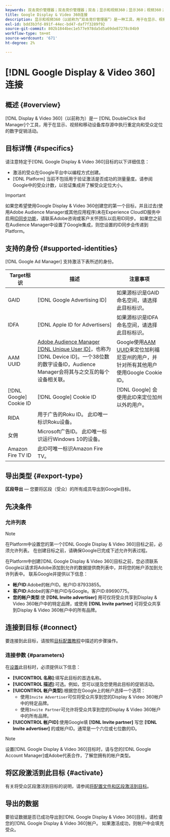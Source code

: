 ```yaml
---
keywords: 双击竞价管理器；双击竞价管理器；双击；显示和视频360；显示360；视频360；视频360；显示360；显示360；显示360；显示360；显示
title: Google Display & Video 360连接
description: 显示和视频360（以前称为“双击竞价管理器”）是一种工具，用于在显示、视频和移动设备库存源中执行重定位和受众定位的数字促销活动。
exl-id: bdd3b3fd-891f-44ec-bd47-daf7f3289f92
source-git-commit: 802b1844bec1e577e978da5d5a69de87278c04b9
workflow-type: tm+mt
source-wordcount: '671'
ht-degree: 2%

---
```


# [!DNL Google Display & Video 360] 连接

## 概述 {#overview}

[!DNL Display & Video 360]（以前称为）是一 [!DNL DoubleClick Bid Manager]个工具，用于在显示、视频和移动设备库存源中执行重定向和受众定位的数字促销活动。

## 目标详情 {#specifics}

请注意特定于[!DNL Google Display & Video 360]目标的以下详细信息：

* 激活的受众在Google平台中以编程方式创建。
* [!DNL Platform] 当前不包括用于验证激活是否成功的测量量度。请参阅Google中的受众计数，以验证集成并了解受众定位大小。

>[!IMPORTANT]
>
>如果您希望使用Google Display &amp; Video 360创建您的第一个目标，并且过去(使用Adobe Audience Manager或其他应用程序)未在Experience CloudID服务中启用[ID同步功能](https://experienceleague.adobe.com/docs/id-service/using/id-service-api/methods/idsync.html)，请联系Adobe咨询或客户关怀团队以启用ID同步。 如果您之前在Audience Manager中设置了Google集成，则您设置的ID同步会传递到Platform。

## 支持的身份 {#supported-identities}

[!DNL Google Ad Manager] 支持激活下表所述的身份。

| Target标识 | 描述 | 注意事项 |
|---|---|---|
| GAID | [!DNL Google Advertising ID] | 如果源标识是GAID命名空间，请选择此目标标识。 |
| IDFA | [!DNL Apple ID for Advertisers] | 如果源标识是IDFA命名空间，请选择此目标标识。 |
| AAM UUID | [Adobe Audience Manager [!DNL Unique User ID]](https://experienceleague.adobe.com/docs/audience-manager/user-guide/reference/ids-in-aam.html)，也称为 [!DNL Device ID]。一个38位数的数字设备ID，Audience Manager会将其与之交互的每个设备相关联。 | Google使用[AAM UUID](https://experienceleague.adobe.com/docs/audience-manager/user-guide/reference/ids-in-aam.html?lang=en)来定位加利福尼亚州的用户，并针对所有其他用户使用Google Cookie ID。 |
| [!DNL Google] Cookie ID | [!DNL Google] Cookie ID | [!DNL Google] 会使用此ID来定位加州以外的用户。 |
| RIDA | 用于广告的Roku ID。 此ID唯一标识Roku设备。 |  |
| 女佣 | Microsoft广告ID。 此ID唯一标识运行Windows 10的设备。 |  |
| Amazon Fire TV ID | 此ID可唯一标识Amazon Fire TV。 |  |

## 导出类型 {#export-type}

**区段导出**  — 您要将区段（受众）的所有成员导出到Google目标。

## 先决条件

### 允许列表

>[!NOTE]
>
>在Platform中设置您的第一个[!DNL Google Display & Video 360]目标之前，必须允许列表。 在创建目标之前，请确保Google已完成下述允许列表过程。

在Platform中创建[!DNL Google Display & Video 360]目标之前，您必须联系Google以请求将Adobe添加到允许的数据提供商列表中，并将您的帐户添加到允许列表中。 联系Google并提供以下信息：

* **帐户ID**:Adobe的帐户ID。帐户ID:87933855。
* **客户ID**:Adobe的客户帐户ID与Google。客户ID:89690775。
* **您的帐户类型**:使 **[!DNL Invite advertiser]** 用可仅将受众共享到Display &amp; Video 360帐户中的特定品牌，或使用 **[!DNL Invite partner]** 可将受众共享到Display &amp; Video 360帐户中的所有品牌。

## 连接到目标 {#connect}

要连接到此目标，请按照[目标配置教程](../../ui/connect-destination.md)中描述的步骤操作。

### 连接参数 {#parameters}

在[设置](../../ui/connect-destination.md)此目标时，必须提供以下信息：

* **[!UICONTROL 名称]**:填写此目标的首选名称。
* **[!UICONTROL 描述]**:可选。例如，您可以提及您使用此目标的促销活动。
* **[!UICONTROL 帐户类型]**:根据您在Google上的帐户选择一个选项：
   * 使用`Invite Advertiser`可仅将受众共享到您的Display &amp; Video 360帐户中的特定品牌。
   * 使用`Invite Partner`可允许将受众共享到您的Display &amp; Video 360帐户中的所有品牌。
* **[!UICONTROL 帐户ID]**:使用Google填 **[!DNL Invite partner]** 写您 **[!DNL Invite advertiser]** 的或帐户ID。通常是一个六位或七位数的ID。

>[!NOTE]
>
>设置[!DNL Google Display & Video 360]目标时，请与您的[!DNL Google Account Manager]或Adobe代表合作，了解您拥有的帐户类型。

## 将区段激活到此目标 {#activate}

有关将受众区段激活到目标的说明，请参阅[将配置文件和区段激活到目标](../../ui/activate-destinations.md)。

## 导出的数据

要验证数据是否已成功导出到[!DNL Google Display & Video 360]目标，请检查您的[!DNL Google Display & Video 360]帐户。 如果激活成功，则帐户中会填充受众。
